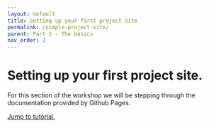 ```yaml
---
layout: default
title: Setting up your first project site
permalink: /simple-project-site/
parent: Part 1 - The basics
nav_order: 2
---
```

# Setting up your first project site.

For this section of the workshop we will be stepping through the documentation provided by Github Pages.

<a href="https://pages.github.com/">Jump to tutorial.</a>
